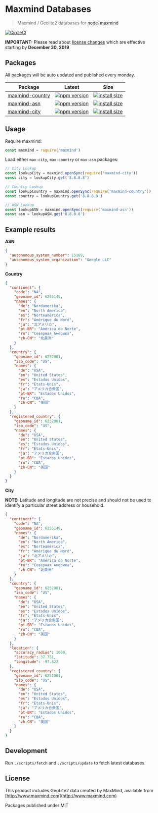 # Maxmind Databases

> Maxmind / Geolite2 databases for [node-maxmind](https://github.com/runk/node-maxmind)

[![CircleCI](https://circleci.com/gh/pi0/maxmind-databases.svg?style=svg)](https://circleci.com/gh/pi0/maxmind-databases)

**IMPORTANT:** Please read about [license changes](https://blog.maxmind.com/2019/12/18/significant-changes-to-accessing-and-using-geolite2-databases/) which are effective starting by **December 30, 2019**

## Packages

All packages will be auto updated and published every monday.

Package | Latest  | Size
--------|---------|---------
[maxmind-country](https://www.npmjs.com/package/maxmind-country) | [![npm version](https://badge.fury.io/js/maxmind-country.svg)](https://badge.fury.io/js/maxmind-country) | [![install size](https://packagephobia.now.sh/badge?p=maxmind-country)](https://packagephobia.now.sh/result?p=maxmind-country)
[maxmind-asn](https://www.npmjs.com/package/maxmind-asn)| [![npm version](https://badge.fury.io/js/maxmind-asn.svg)](https://badge.fury.io/js/maxmind-asn) | [![install size](https://packagephobia.now.sh/badge?p=maxmind-asn)](https://packagephobia.now.sh/result?p=maxmind-asn)
[maxmind-city](https://www.npmjs.com/package/maxmind-city) | [![npm version](https://badge.fury.io/js/maxmind-city.svg)](https://badge.fury.io/js/maxmind-city) | [![install size](https://packagephobia.now.sh/badge?p=maxmind-city)](https://packagephobia.now.sh/result?p=maxmind-city)


## Usage

Require maxmind:

```js
const maxmind = require('maxmind')
```

Load either `max-city`, `max-country` or `max-asn` packages:

```js
// City Lookup
const lookupCity = maxmind.openSync(require('maxmind-city'))
const city = lookupCity.get('8.8.8.8')

// Country Lookup
const lookupCountry = maxmind.openSync(require('maxmind-country'))
const country = lookupCountry.get('8.8.8.8')

// ASN Lookup
const lookupASN = maxmind.openSync(require('maxmind-asn'))
const asn = lookupASN.get('8.8.8.8')
```

## Example results

**ASN**

```json
{
  "autonomous_system_number": 15169,
  "autonomous_system_organization": "Google LLC"
}
```

**Country**

```json
{
  "continent": {
    "code": "NA",
    "geoname_id": 6255149,
    "names": {
      "de": "Nordamerika",
      "en": "North America",
      "es": "Norteamérica",
      "fr": "Amérique du Nord",
      "ja": "北アメリカ",
      "pt-BR": "América do Norte",
      "ru": "Северная Америка",
      "zh-CN": "北美洲"
    }
  },
  "country": {
    "geoname_id": 6252001,
    "iso_code": "US",
    "names": {
      "de": "USA",
      "en": "United States",
      "es": "Estados Unidos",
      "fr": "États-Unis",
      "ja": "アメリカ合衆国",
      "pt-BR": "Estados Unidos",
      "ru": "США",
      "zh-CN": "美国"
    }
  },
  "registered_country": {
    "geoname_id": 6252001,
    "iso_code": "US",
    "names": {
      "de": "USA",
      "en": "United States",
      "es": "Estados Unidos",
      "fr": "États-Unis",
      "ja": "アメリカ合衆国",
      "pt-BR": "Estados Unidos",
      "ru": "США",
      "zh-CN": "美国"
    }
  }
}
```

**City**

**NOTE:** Latitude and longitude are not precise and should not be used to identify a particular street address or household.

```json
{
  "continent": {
    "code": "NA",
    "geoname_id": 6255149,
    "names": {
      "de": "Nordamerika",
      "en": "North America",
      "es": "Norteamérica",
      "fr": "Amérique du Nord",
      "ja": "北アメリカ",
      "pt-BR": "América do Norte",
      "ru": "Северная Америка",
      "zh-CN": "北美洲"
    }
  },
  "country": {
    "geoname_id": 6252001,
    "iso_code": "US",
    "names": {
      "de": "USA",
      "en": "United States",
      "es": "Estados Unidos",
      "fr": "États-Unis",
      "ja": "アメリカ合衆国",
      "pt-BR": "Estados Unidos",
      "ru": "США",
      "zh-CN": "美国"
    }
  },
  "location": {
    "accuracy_radius": 1000,
    "latitude": 37.751,
    "longitude": -97.822
  },
  "registered_country": {
    "geoname_id": 6252001,
    "iso_code": "US",
    "names": {
      "de": "USA",
      "en": "United States",
      "es": "Estados Unidos",
      "fr": "États-Unis",
      "ja": "アメリカ合衆国",
      "pt-BR": "Estados Unidos",
      "ru": "США",
      "zh-CN": "美国"
    }
  }
}
```

## Development

Run `./scripts/fetch` and `./scripts/update` to fetch latest databases.

## License

This product includes GeoLite2 data created by MaxMind, available from [http://www.maxmind.com](http://www.maxmind.com)

Packages published under MIT
